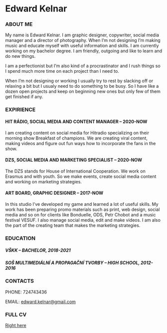 # Edward Kelnar

### ABOUT ME
My name is Edward Kelnar. I am graphic designer, copywriter, social media manager and a director of photography. When I’m not designing I’m making music and educate myself with useful information and skills. I am currently working on my bachelor degree. I am friendly, outgoing and like to learn and do new things.

I am a perfectionist but I’m also kind of a procrastinator and I rush things so I spend much more time on each project than I need to.

When I’m not designing or working I usually try to rest by slacking off or relaxing a bit but I usualy need to do something to be busy. So I have like a dozen open projects and keep on beginning new ones but only few of them get finished if any.

### EXPIRIENCE

#### HIT RÁDIO, SOCIAL MEDIA AND CONTENT MANAGER – 2020-NOW

I am creating content on social media for Hitradio specializing on their morning show Breakfast of champions. We are creating viral content, making videos and figure out fun ways how to incorporate the fans in the show.

#### DZS, SOCIAL MEDIA AND MARKETING SPECIALIST – 2020-NOW

The DZS stands for House of International Cooperation. We work on Erasmus and with youth. So we make events, create social media content and working on marketing strategies.

#### ART BOARD, GRAPHIC DESIGNER – 2017-NOW

In this studio I’ve developed my game and learned a lot of useful skills. My work has been preparing promo materials such as print, web design, social media and so on for clients like Bonduelle, ODS, Petr Chobot  and a music festival VESUF. I also manage social media, edit and make videos. I am also the part of the creating team that makes the marketing strategies.

### EDUCATION

##### VŠKK – BACHELOR, 2018-2021
##### SOŠ MULTIMEDIÁLNÍ A PROPAGAČNÍ TVORBY – HIGH SCHOOL, 2012-2016


### CONTACTS

PHONE: 724743436

EMAIL: edward.kelnar@gmail.com

### FULL CV
[Right here](https://github.com/edwardkelnar/English-for-designers/blob/main/Eddie_CV.png)
